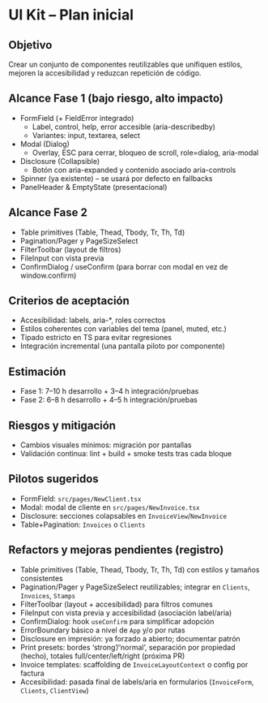 # UI Kit – Plan inicial

## Objetivo

Crear un conjunto de componentes reutilizables que unifiquen estilos, mejoren la accesibilidad y reduzcan repetición de código.

## Alcance Fase 1 (bajo riesgo, alto impacto)

- FormField (+ FieldError integrado)
  - Label, control, help, error accesible (aria-describedby)
  - Variantes: input, textarea, select
- Modal (Dialog)
  - Overlay, ESC para cerrar, bloqueo de scroll, role=dialog, aria-modal
- Disclosure (Collapsible)
  - Botón con aria-expanded y contenido asociado aria-controls
- Spinner (ya existente) – se usará por defecto en fallbacks
- PanelHeader & EmptyState (presentacional)

## Alcance Fase 2

- Table primitives (Table, Thead, Tbody, Tr, Th, Td)
- Pagination/Pager y PageSizeSelect
- FilterToolbar (layout de filtros)
- FileInput con vista previa
- ConfirmDialog / useConfirm (para borrar con modal en vez de window.confirm)

## Criterios de aceptación

- Accesibilidad: labels, aria-\*, roles correctos
- Estilos coherentes con variables del tema (panel, muted, etc.)
- Tipado estricto en TS para evitar regresiones
- Integración incremental (una pantalla piloto por componente)

## Estimación

- Fase 1: 7–10 h desarrollo + 3–4 h integración/pruebas
- Fase 2: 6–8 h desarrollo + 4–5 h integración/pruebas

## Riesgos y mitigación

- Cambios visuales mínimos: migración por pantallas
- Validación continua: lint + build + smoke tests tras cada bloque

## Pilotos sugeridos

- FormField: `src/pages/NewClient.tsx`
- Modal: modal de cliente en `src/pages/NewInvoice.tsx`
- Disclosure: secciones colapsables en `InvoiceView`/`NewInvoice`
- Table+Pagination: `Invoices` o `Clients`

## Refactors y mejoras pendientes (registro)

- Table primitives (Table, Thead, Tbody, Tr, Th, Td) con estilos y tamaños consistentes
- Pagination/Pager y PageSizeSelect reutilizables; integrar en `Clients`, `Invoices`, `Stamps`
- FilterToolbar (layout + accesibilidad) para filtros comunes
- FileInput con vista previa y accesibilidad (asociación label/aria)
- ConfirmDialog: hook `useConfirm` para simplificar adopción
- ErrorBoundary básico a nivel de `App` y/o por rutas
- Disclosure en impresión: ya forzado a abierto; documentar patrón
- Print presets: bordes ‘strong’/‘normal’, separación por propiedad (hecho), totales full/center/left/right (próxima PR)
- Invoice templates: scaffolding de `InvoiceLayoutContext` o config por factura
- Accesibilidad: pasada final de labels/aria en formularios (`InvoiceForm`, `Clients`, `ClientView`)
